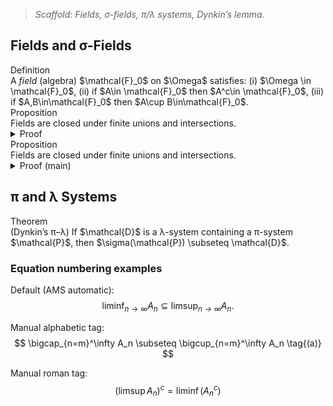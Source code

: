 > _Scaffold: Fields, σ-fields, π/λ systems, Dynkin’s lemma._

## Fields and σ-Fields

<div class="callout definition"><span class="label">Definition</span><br/>
A <em>field</em> (algebra) $\mathcal{F}_0$ on $\Omega$ satisfies:
(i) $\Omega \in \mathcal{F}_0$,
(ii) if $A\in \mathcal{F}_0$ then $A^c\in \mathcal{F}_0$,
(iii) if $A,B\in\mathcal{F}_0$ then $A\cup B\in\mathcal{F}_0$.
</div>

<div class="callout proposition"><span class="label">Proposition</span><br/>
Fields are closed under finite unions and intersections.
</div>

<details class="collapsible">
  <summary>Proof</summary>
  <div class="collapsible__content">
    Step reasoning.

    <details class="collapsible">
      <summary>Sub-step A</summary>
      <div class="collapsible__content">
        Inner detail — works now.
      </div>
    </details>

  </div>
</details>

<div class="callout proposition"><span class="label">Proposition</span><br/>
Fields are closed under finite unions and intersections.
</div>

<details class="collapsible">
  <summary>Proof (main)</summary>
  <div class="collapsible__content">
    Main proof text.

    <details class="collapsible">
      <summary>Sub-step (A)</summary>
      <div class="collapsible__content">
        Sub-step content — should animate open/close as nested sub-tab.
      </div>
    </details>

    <details class="collapsible">
      <summary>Sub-step (B)</summary>
      <div class="collapsible__content">
        Another sub-step.
      </div>
    </details>

  </div>
</details>



## π and λ Systems

<div class="callout theorem"><span class="label">Theorem</span><br/>
(Dynkin’s π–λ) If $\mathcal{D}$ is a λ-system containing a π-system $\mathcal{P}$, then $\sigma(\mathcal{P}) \subseteq \mathcal{D}$.
</div>

### Equation numbering examples

Default (AMS automatic):
$$ \liminf_{n\to\infty} A_n \subseteq \limsup_{n\to\infty} A_n. $$

Manual alphabetic tag:
$$ \bigcap_{n=m}^\infty A_n \subseteq \bigcup_{n=m}^\infty A_n \tag{(a)} $$

Manual roman tag:
$$ (\limsup A_n)^c = \liminf (A_n^c) \tag{(i)} $$
